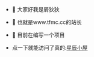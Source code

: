 - 👋 大家好我是屑狄狄
- 👀 也就是www.tfmc.cc的站长
- 🌱 目前在编写一个项目

- 点一下就能访问了真的:<a href="http://www.tfmc.cc">星辰小屋</a>
